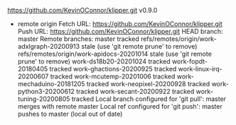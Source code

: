 https://github.com/KevinOConnor/klipper.git
v0.9.0
* remote origin
  Fetch URL: https://github.com/KevinOConnor/klipper.git
  Push  URL: https://github.com/KevinOConnor/klipper.git
  HEAD branch: master
  Remote branches:
    master                                      tracked
    refs/remotes/origin/work-adxlgraph-20200913 stale (use 'git remote prune' to remove)
    refs/remotes/origin/work-apidocs-20201014   stale (use 'git remote prune' to remove)
    work-ds18b20-20201024                       tracked
    work-fopdt-20180405                         tracked
    work-ghactions-20200925                     tracked
    work-linux-irq-20200607                     tracked
    work-mcutemp-20201006                       tracked
    work-mechaduino-20181205                    tracked
    work-neopixel-20200928                      tracked
    work-python3-20200612                       tracked
    work-secant-20200922                        tracked
    work-tuning-20200805                        tracked
  Local branch configured for 'git pull':
    master merges with remote master
  Local ref configured for 'git push':
    master pushes to master (local out of date)
